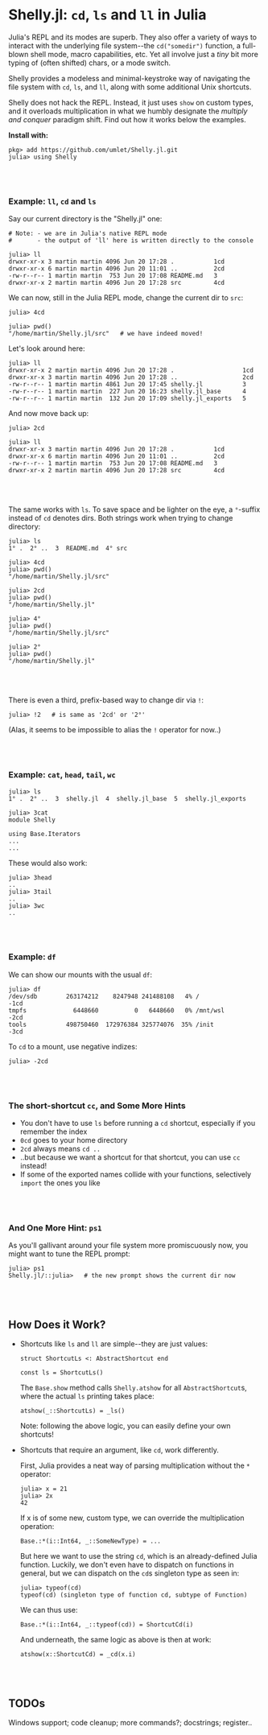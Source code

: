 # Shelly.jl: `cd`, `ls` and `ll` in Julia

Julia's REPL and its modes are superb. They also offer a variety of ways to interact with the underlying file system--the `cd("somedir")` function, a full-blown shell mode, macro capabilities, etc. Yet all involve just a *tiny* bit more typing of (often shifted) chars, or a mode switch.

Shelly provides a modeless and minimal-keystroke way of navigating the file system with `cd`, `ls`, and `ll`, along with some additional Unix shortcuts.

Shelly does not hack the REPL. Instead, it just uses `show` on custom types, and it overloads multiplication in what we humbly designate the *multiply and conquer* paradigm shift. Find out how it works below the examples.

**Install with:**
```
pkg> add https://github.com/umlet/Shelly.jl.git
julia> using Shelly
```

<br>
<br>




### Example: `ll`, `cd` and `ls`

Say our current directory is the "Shelly.jl" one:

```
# Note: - we are in Julia's native REPL mode
#       - the output of 'll' here is written directly to the console

julia> ll
drwxr-xr-x 3 martin martin 4096 Jun 20 17:28 .           1cd
drwxr-xr-x 6 martin martin 4096 Jun 20 11:01 ..          2cd
-rw-r--r-- 1 martin martin  753 Jun 20 17:08 README.md   3
drwxr-xr-x 2 martin martin 4096 Jun 20 17:28 src         4cd
```

We can now, still in the Julia REPL mode, change the current dir to `src`:

```
julia> 4cd

julia> pwd()
"/home/martin/Shelly.jl/src"   # we have indeed moved!
```

Let's look around here:

```
julia> ll
drwxr-xr-x 2 martin martin 4096 Jun 20 17:28 .                   1cd
drwxr-xr-x 3 martin martin 4096 Jun 20 17:28 ..                  2cd
-rw-r--r-- 1 martin martin 4861 Jun 20 17:45 shelly.jl           3
-rw-r--r-- 1 martin martin  227 Jun 20 16:23 shelly.jl_base      4
-rw-r--r-- 1 martin martin  132 Jun 20 17:09 shelly.jl_exports   5
```

And now move back up:

```
julia> 2cd

julia> ll
drwxr-xr-x 3 martin martin 4096 Jun 20 17:28 .           1cd
drwxr-xr-x 6 martin martin 4096 Jun 20 11:01 ..          2cd
-rw-r--r-- 1 martin martin  753 Jun 20 17:08 README.md   3
drwxr-xr-x 2 martin martin 4096 Jun 20 17:28 src         4cd
```

<br>
<br>

The same works with `ls`. To save space and be lighter on the eye, a `°`-suffix instead of `cd` denotes dirs. Both strings work when trying to change directory:

```
julia> ls
1° .  2° ..  3  README.md  4° src

julia> 4cd
julia> pwd()
"/home/martin/Shelly.jl/src"

julia> 2cd
julia> pwd()
"/home/martin/Shelly.jl"

julia> 4°
julia> pwd()
"/home/martin/Shelly.jl/src"

julia> 2°
julia> pwd()
"/home/martin/Shelly.jl"
```

<br>
<br>

There is even a third, prefix-based way to change dir via `!`:
```
julia> !2   # is same as '2cd' or '2°'
```
(Alas, it seems to be impossible to alias the `!` operator for now..)

<br>
<br>




### Example: `cat`, `head`, `tail`, `wc`

```
julia> ls
1° .  2° ..  3  shelly.jl  4  shelly.jl_base  5  shelly.jl_exports

julia> 3cat
module Shelly

using Base.Iterators
...
...
```
These would also work:
```
julia> 3head
..
julia> 3tail
..
julia> 3wc
..
```
<br>
<br>




### Example: `df`

We can show our mounts with the usual `df`:
```
julia> df
/dev/sdb        263174212    8247948 241488108   4% /                      -1cd
tmpfs             6448660          0   6448660   0% /mnt/wsl               -2cd
tools           498750460  172976384 325774076  35% /init                  -3cd
```
To `cd` to a mount, use negative indizes:
```
julia> -2cd
```

<br>
<br>


### The short-shortcut `cc`, and Some More Hints

* You don't have to use `ls` before running a `cd` shortcut, especially if you remember the index
* `0cd` goes to your home directory
* `2cd` always means `cd ..`
* ..but because we want a shortcut for that shortcut, you can use `cc` instead!
* If some of the exported names collide with your functions, selectively `import` the ones you like

<br>
<br>


### And One More Hint: `ps1`

As you'll gallivant around your file system more promiscuously now, you might want to tune the REPL prompt:

```
julia> ps1
Shelly.jl/::julia>   # the new prompt shows the current dir now
```

<br>
<br>



## How Does it Work?

*   Shortcuts like `ls` and `ll` are simple--they are just values:
    ```
    struct ShortcutLs <: AbstractShortcut end

    const ls = ShortcutLs()
    ```
    The `Base.show` method calls `Shelly.atshow` for all `AbstractShortcut`s, where the actual `ls` printing takes place:
    ```
    atshow(_::ShortcutLs) = _ls()
    ```
    Note: following the above logic, you can easily define your own shortcuts!

*   Shortcuts that require an argument, like `cd`, work differently.

    First, Julia provides a neat way of parsing multiplication without the `*` operator:
    ```
    julia> x = 21
    julia> 2x
    42
    ```
    If x is of some new, custom type, we can override the multiplication operation:
    ```
    Base.:*(i::Int64, _::SomeNewType) = ...
    ```
    But here we want to use the string `cd`, which is an already-defined Julia function. Luckily, we don't even have to dispatch on functions in general, but we can dispatch on the `cd`s singleton type as seen in:
    ```
    julia> typeof(cd)
    typeof(cd) (singleton type of function cd, subtype of Function)
    ```
    We can thus use:
    ```
    Base.:*(i::Int64, _::typeof(cd)) = ShortcutCd(i)
    ```
    And underneath, the same logic as above is then at work:
    ```
    atshow(x::ShortcutCd) = _cd(x.i)
    ```

<br>
<br>

## TODOs
Windows support; code cleanup; more commands?; docstrings; register..


